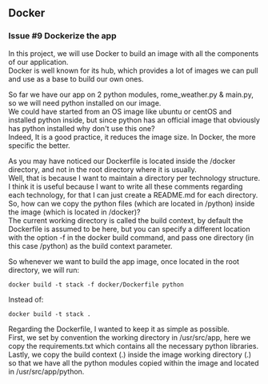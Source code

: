 ## Docker

### Issue #9 Dockerize the app
In this project, we will use Docker to build an image with all the components of our application.  
Docker is well known for its hub, which provides a lot of images we can pull and use as a base to build our own ones.

So far we have our app on 2 python modules, rome_weather.py & main.py, so we will need python installed on our image.  
We could have started from an OS image like ubuntu or centOS and installed python inside, but since python has an official image that obviously has python installed why don't use this one?  
Indeed, It is a good practice, it reduces the image size. In Docker, the more specific the better.

As you may have noticed our Dockerfile is located inside the /docker directory, and not in the root directory where it is usually.  
Well, that is because I want to maintain a directory per technology structure. I think it is useful because I want to write all these comments regarding each technology, for that I can just create a README.md for each directory.
So, how can we copy the python files (which are located in /python) inside the image (which is located in /docker)?  
The current working directory is called the build context, by default the Dockerfile is assumed to be here, but you can specify a different location with the option -f in the docker build command, and pass one directory (in this case /python) as the build context parameter.

So whenever we want to build the app image, once located in the root directory, we will run:
```
docker build -t stack -f docker/Dockerfile python
```
Instead of:
```
docker build -t stack .
```
Regarding the Dockerfile, I wanted to keep it as simple as possible.  
First, we set by convention the working directory in /usr/src/app, here we copy the requirements.txt which contains all the necessary python libraries.  
Lastly, we copy the build context (.) inside the image working directory (.) so that we have all the python modules copied within the image and located in /usr/src/app/python.